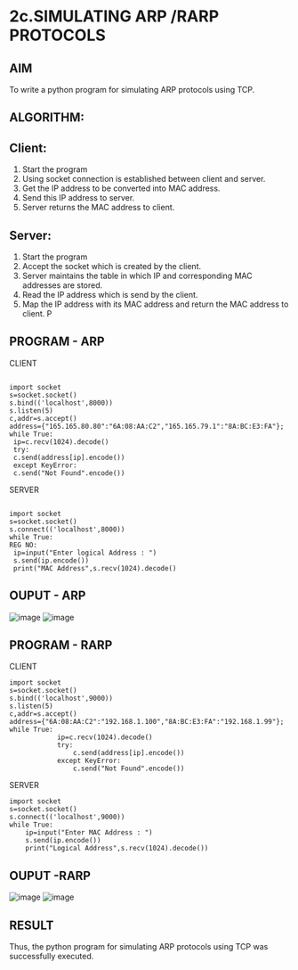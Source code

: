 # 2c.SIMULATING ARP /RARP PROTOCOLS
## AIM
To write a python program for simulating ARP protocols using TCP.
## ALGORITHM:
## Client:
1. Start the program
2. Using socket connection is established between client and server.
3. Get the IP address to be converted into MAC address.
4. Send this IP address to server.
5. Server returns the MAC address to client.
## Server:
1. Start the program
2. Accept the socket which is created by the client.
3. Server maintains the table in which IP and corresponding MAC addresses are
stored.
4. Read the IP address which is send by the client.
5. Map the IP address with its MAC address and return the MAC address to client.
P
## PROGRAM - ARP



CLIENT
```

import socket
s=socket.socket()
s.bind(('localhost',8000))
s.listen(5)
c,addr=s.accept()
address={"165.165.80.80":"6A:08:AA:C2","165.165.79.1":"8A:BC:E3:FA"};
while True:
 ip=c.recv(1024).decode()
 try:
 c.send(address[ip].encode())
 except KeyError:
 c.send("Not Found".encode())
```




SERVER
```

import socket
s=socket.socket()
s.connect(('localhost',8000))
while True:
REG NO:
 ip=input("Enter logical Address : ")
 s.send(ip.encode())
 print("MAC Address",s.recv(1024).decode()
```





## OUPUT - ARP
![image](https://github.com/Pooja-sri45/2c.ARP_RARP_PROTOCOLS/assets/147081893/1eb2c48c-970b-4ee8-9a24-8779dbbefdee)
![image](https://github.com/Pooja-sri45/2c.ARP_RARP_PROTOCOLS/assets/147081893/3d69a327-643e-4142-aa1f-e4d9dd5c1fd1)



## PROGRAM - RARP

CLIENT
```
import socket 
s=socket.socket() 
s.bind(('localhost',9000)) 
s.listen(5) 
c,addr=s.accept() 
address={"6A:08:AA:C2":"192.168.1.100","8A:BC:E3:FA":"192.168.1.99"}; 
while True: 
            ip=c.recv(1024).decode() 
            try: 
                c.send(address[ip].encode()) 
            except KeyError: 
                c.send("Not Found".encode())
```
SERVER

```
import socket 
s=socket.socket() 
s.connect(('localhost',9000)) 
while True: 
    ip=input("Enter MAC Address : ") 
    s.send(ip.encode()) 
    print("Logical Address",s.recv(1024).decode())
```





## OUPUT -RARP
![image](https://github.com/Pooja-sri45/2c.ARP_RARP_PROTOCOLS/assets/147081893/5f8bdf82-5e3a-406c-a573-1f0eeea02a6b)
![image](https://github.com/Pooja-sri45/2c.ARP_RARP_PROTOCOLS/assets/147081893/0ffded47-9e92-461d-80af-3ae3712f2315)





## RESULT
Thus, the python program for simulating ARP protocols using TCP was successfully 
executed.
